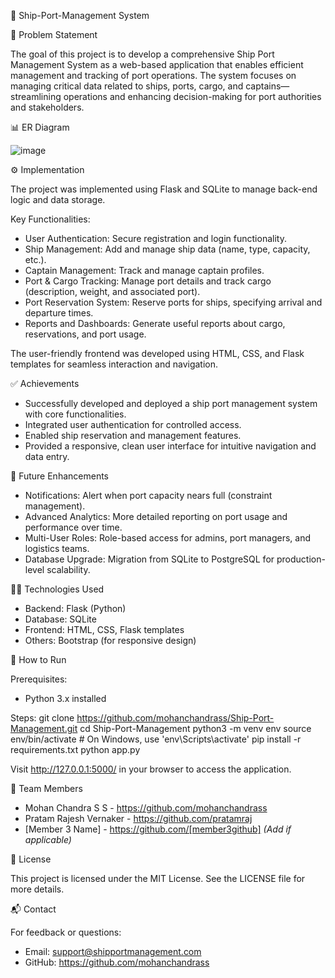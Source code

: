 🚢 Ship-Port-Management System

🧠 Problem Statement

The goal of this project is to develop a comprehensive Ship Port Management System as a web-based application that enables efficient management and tracking of port operations. The system focuses on managing critical data related to ships, ports, cargo, and captains—streamlining operations and enhancing decision-making for port authorities and stakeholders.

📊 ER Diagram

![image](https://github.com/user-attachments/assets/fba87448-09b8-4ded-8f67-ca7f89ef0d4c)

⚙️ Implementation

The project was implemented using Flask and SQLite to manage back-end logic and data storage.

Key Functionalities:
- User Authentication: Secure registration and login functionality.
- Ship Management: Add and manage ship data (name, type, capacity, etc.).
- Captain Management: Track and manage captain profiles.
- Port & Cargo Tracking: Manage port details and track cargo (description, weight, and associated port).
- Port Reservation System: Reserve ports for ships, specifying arrival and departure times.
- Reports and Dashboards: Generate useful reports about cargo, reservations, and port usage.

The user-friendly frontend was developed using HTML, CSS, and Flask templates for seamless interaction and navigation.

✅ Achievements

- Successfully developed and deployed a ship port management system with core functionalities.
- Integrated user authentication for controlled access.
- Enabled ship reservation and management features.
- Provided a responsive, clean user interface for intuitive navigation and data entry.

🔮 Future Enhancements

- Notifications: Alert when port capacity nears full (constraint management).
- Advanced Analytics: More detailed reporting on port usage and performance over time.
- Multi-User Roles: Role-based access for admins, port managers, and logistics teams.
- Database Upgrade: Migration from SQLite to PostgreSQL for production-level scalability.

👨‍💻 Technologies Used

- Backend: Flask (Python)
- Database: SQLite
- Frontend: HTML, CSS, Flask templates
- Others: Bootstrap (for responsive design)

🧪 How to Run

Prerequisites:
- Python 3.x installed

Steps:
git clone https://github.com/mohanchandrass/Ship-Port-Management.git
cd Ship-Port-Management
python3 -m venv env
source env/bin/activate  # On Windows, use 'env\Scripts\activate'
pip install -r requirements.txt
python app.py

Visit http://127.0.0.1:5000/ in your browser to access the application.

👥 Team Members

- Mohan Chandra S S - https://github.com/mohanchandrass
- Pratam Rajesh Vernaker - https://github.com/pratamraj
- [Member 3 Name] - https://github.com/[member3github] *(Add if applicable)*

📄 License

This project is licensed under the MIT License. See the LICENSE file for more details.

📬 Contact

For feedback or questions:

- Email: support@shipportmanagement.com
- GitHub: https://github.com/mohanchandrass
